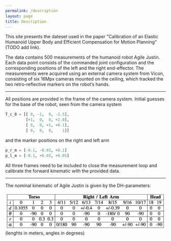 ```yaml
---
permalink: /description
layout: page
title: Description
---
```


This site presents the dateset used in the paper "Calibration of an Elastic Humanoid Upper Body and Efficient Compensation for Motion Planning“ (TODO add link). 

The data contains 500 measurements of the humanoid robot Agile Justin. Each data point consists of the commanded joint configuration and the corresponding positions of the left and the right end-effector. 
The measurements were acquired using an external camera system from Vicon, consisting of six 16Mpx cameras mounted on the ceiling, which tracked the two retro-reflective markers on the robot’s hands. 

---

All positions are provided in the frame of the camera system.
Initial guesses for the base of the robot, seen from the camera system

```python
T_c_0 = [[ 0, -1,  0, -2.5], 
         [+1,  0,  0, +2.0],
         [ 0,  0, +1, +0.1],
         [ 0,  0,  0,    1]]
```

and the marker positions on the right and left arm

```python
p_r_m = [-0.1, -0.03, +0.1]
p_l_m = [-0.1, +0.03, +0.05]
```

All three frames need to be included to close the measurement loop and calibrate the forward kinematic with the provided data.

---

The nominal kinematic of Agile Justin is given by the DH-parameters: 

![nominal_dh](./assets/imgs/nominal_dh.png)	(lenghts in meters, angles in degrees)
